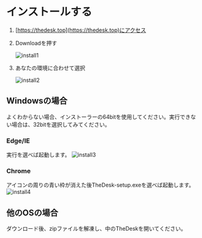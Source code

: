 # インストールする

1. [https://thedesk.top](https://thedesk.top)にアクセス
2. Downloadを押す

   ![install1](https://dl.thedesk.top/media/install1.PNG)

3. あなたの環境に合わせて選択

   ![install2](https://dl.thedesk.top/media/install2.PNG)

## Windowsの場合

よくわからない場合、インストーラーの64bitを使用してください。実行できない場合は、32bitを選択してみてください。

### Edge/IE

実行を選べば起動します。 ![install3](https://dl.thedesk.top/media/install3.PNG)

### Chrome

アイコンの周りの青い枠が消えた後TheDesk-setup.exeを選べば起動します。 ![install4](https://dl.thedesk.top/media/install4.PNG)

## 他のOSの場合

ダウンロード後、zipファイルを解凍し、中のTheDeskを開いてください。

